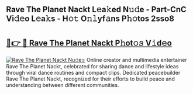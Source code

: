 ## Rave The Planet Nackt L𝚎a𝚔ed N𝚞𝚍e - Part-CnC Vi𝚍𝚎o L𝚎a𝚔s - H𝚘𝚝 O𝚗𝚕yf𝚊ns P𝚑𝚘tos 2sso8

# <h2><a href="http://kfeeute.oniu.top/?m=Rave+The+Planet+Nackt">🔗👉 🔴 Rave The Planet Nackt P𝚑ot𝚘𝚜 V𝚒d𝚎o</a></h2>

[![Rave The Planet Nackt Nu𝚍e𝚜](https://i.imgur.com/0qMVB7G.gif)](http://kfeeute.oniu.top/?m=Rave+The+Planet+Nackt)
Online creator and multimedia entertainer Rave The Planet Nackt, celebrated for sharing dance and lifestyle ideas through viral dance routines and compact clips. Dedicated peacebuilder Rave The Planet Nackt, recognized for their efforts to build peace and understanding between different communities.  
